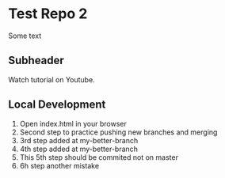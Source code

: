 # Test Repo 2

Some text

## Subheader

Watch tutorial on Youtube.

## Local Development

1. Open index.html in your browser
2. Second step to practice pushing new branches and merging
3. 3rd step added at my-better-branch
4. 4th step added at my-better-branch
5. This 5th step should be commited not on master
6. 6h step another mistake
